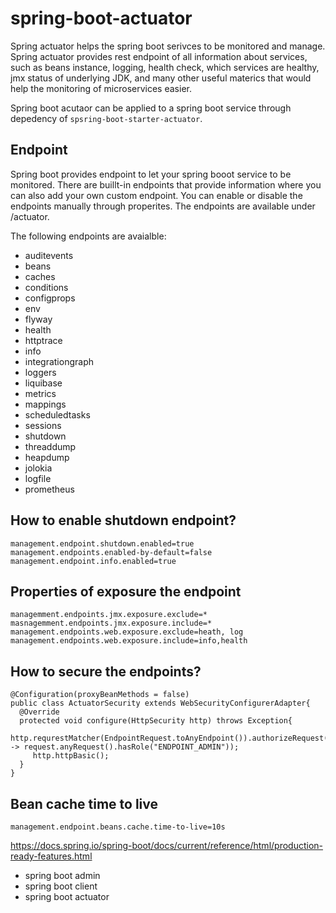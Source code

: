 # spring-boot-actuator
Spring actuator helps the spring boot serivces to be monitored and manage. Spring actuator provides rest endpoint of all information about services, such as beans instance, logging, health check, which services are healthy, jmx status of underlying JDK, and many other useful materics that would help the monitoring of microservices easier.

Spring boot acutaor can be applied to a spring boot service through depedency of `spsring-boot-starter-actuator`.

## Endpoint
Spring boot provides endpoint to let your spring booot service to be monitored. There are buillt-in endpoints that provide information where you can also add your own custom endpoint. You can enable or disable the endpoints manually through properites. The endpoints are available under /actuator.

The following endpoints are avaialble:
- auditevents
- beans
- caches
- conditions
- configprops
- env
- flyway
- health
- httptrace
- info
- integrationgraph
- loggers
- liquibase
- metrics
- mappings
- scheduledtasks
- sessions
- shutdown
- threaddump
- heapdump
- jolokia
- logfile
- prometheus




## How to enable shutdown endpoint?
`management.endpoint.shutdown.enabled=true`
`management.endpoints.enabled-by-default=false`
`management.endpoint.info.enabled=true`


## Properties of exposure the endpoint
`managemment.endpoints.jmx.exposure.exclude=*`
`masnagemment.endpoints.jmx.exposure.include=*`
`management.endpoints.web.exposure.exclude=heath, log`
`management.endpoints.web.exposure.include=info,health`




## How to secure the endpoints?
```
@Configuration(proxyBeanMethods = false)
public class ActuatorSecurity extends WebSecurityConfigurerAdapter{
  @Override
  protected void configure(HttpSecurity http) throws Exception{
     http.requrestMatcher(EndpointRequest.toAnyEndpoint()).authorizeRequest(request -> request.anyRequest().hasRole("ENDPOINT_ADMIN"));
     http.httpBasic();
  }
}
```

## Bean cache time to live
`management.endpoint.beans.cache.time-to-live=10s`





















https://docs.spring.io/spring-boot/docs/current/reference/html/production-ready-features.html

- spring boot admin
- spring boot client
- spring boot actuator
